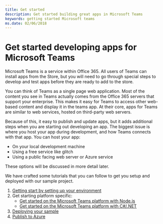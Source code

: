 ```yaml
---
title: Get started
description: Get started building great apps in Microsoft Teams
keywords: getting started Microsoft teams
ms.date: 02/06/2018
---
```

# Get started developing apps for Microsoft Teams

Microsoft Teams is a service within Office 365. All users of Teams can install apps from the Store, but you will need to go through special steps to develop and test apps before they are ready to add to the store.

You can think of Teams as a single page web application. Most of the content you see in Teams actually comes from the Office 365 servers that support your enterprise. This makes it easy for Teams to access other web-based content and display it in the teams app. At their core, apps for Teams are similar to web services, hosted on third-party web servers.

Because of this, it easy to publish and update apps, but it adds additional steps when you are starting out developing an app. The biggest issue is where you host your app during development, and how Teams connects with that app. You can host your app:

* On your local development machine
* Using a free service like glitch
* Using a public facing web server or Azure service

These options will be discussed in more detail later.

We have crafted some tutorials that you can follow to get you setup and deployed with our sample project. 

1. [Getting start by setting up your environment](~/get-started/get-started-common.yml)
2. Get starting platform specific:
      - [Get started on the Microsoft Teams platform with Node.js](~/get-started/get-started-nodejs.yml)
      - [Get started on the Microsoft Teams platform with C#/.NET](~/get-started/get-started-dotnet.yml)
3. [Deploying your sample](~/get-started/get-start-Deploy-your-app-to-Microsoft-Teams.yml)
4. [Publish to Azure](~/get-started/get-started-dotnet-in-azure)
